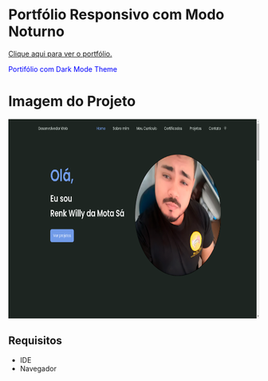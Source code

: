 # Portfólio Responsivo com Modo Noturno
<a href="https://RenkSa.github.io/portfolio/index.html" target="_blank">Clique aqui para ver o portfólio.</a>
<p style="color: blue;"> Portifólio com Dark Mode Theme </p>

<h1> Imagem do Projeto </h1>

<img src="https://github.com/RenkSa/RenkSa.github.io/blob/main/portfolio/assets/img/portifolio.png" width="800" height="400">


## Requisitos
- IDE
- Navegador
